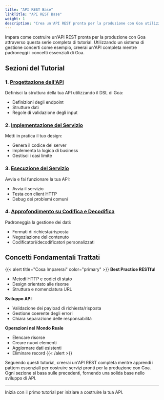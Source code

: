 ```yaml
---
title: "API REST Base"
linkTitle: "API REST Base"
weight: 1
description: "Crea un'API REST pronta per la produzione con Goa utilizzando l'esempio di un sistema di gestione concerti, coprendo la progettazione dell'API, l'implementazione, il testing e le funzionalità avanzate di codifica."
---
```


Impara come costruire un'API REST pronta per la produzione con Goa attraverso questa serie completa di tutorial. Utilizzando un sistema di gestione concerti come esempio, creerai un'API completa mentre padroneggi i concetti essenziali di Goa.

## Sezioni del Tutorial

### 1. [Progettazione dell'API](./1-designing)
Definisci la struttura della tua API utilizzando il DSL di Goa:
- Definizioni degli endpoint
- Strutture dati
- Regole di validazione degli input

### 2. [Implementazione del Servizio](./2-implementing)
Metti in pratica il tuo design:
- Genera il codice del server
- Implementa la logica di business
- Gestisci i casi limite

### 3. [Esecuzione del Servizio](./3-running)
Avvia e fai funzionare la tua API:
- Avvia il servizio
- Testa con client HTTP
- Debug dei problemi comuni

### 4. [Approfondimento su Codifica e Decodifica](./4-encoding)
Padroneggia la gestione dei dati:
- Formati di richiesta/risposta
- Negoziazione del contenuto
- Codificatori/decodificatori personalizzati

## Concetti Fondamentali Trattati

{{< alert title="Cosa Imparerai" color="primary" >}}
**Best Practice RESTful**
- Metodi HTTP e codici di stato
- Design orientato alle risorse
- Struttura e nomenclatura URL

**Sviluppo API**
- Validazione dei payload di richiesta/risposta
- Gestione coerente degli errori
- Chiara separazione delle responsabilità

**Operazioni nel Mondo Reale**
- Elencare risorse
- Creare nuovi elementi
- Aggiornare dati esistenti
- Eliminare record
{{< /alert >}}

Seguendo questi tutorial, creerai un'API REST completa mentre apprendi i pattern essenziali per costruire servizi pronti per la produzione con Goa. Ogni sezione si basa sulle precedenti, fornendo una solida base nello sviluppo di API.

---

Inizia con il primo tutorial per iniziare a costruire la tua API. 